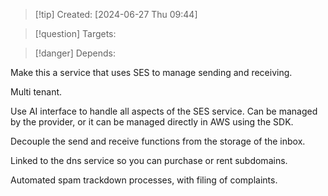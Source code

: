 
>[!tip] Created: [2024-06-27 Thu 09:44]

>[!question] Targets: 

>[!danger] Depends: 

Make this a service that uses SES to manage sending and receiving.

Multi tenant.

Use AI interface to handle all aspects of the SES service.
Can be managed by the provider, or it can be managed directly in AWS using the SDK.

Decouple the send and receive functions from the storage of the inbox.

Linked to the dns service so you can purchase or rent subdomains.

Automated spam trackdown processes, with filing of complaints.